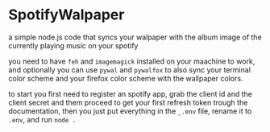 # SpotifyWalpaper
 a simple node.js code that syncs your walpaper with the album image of the currently playing music on your spotify

 you need to have `feh` and `imagemagick` installed on your maachine to work, and optionally you can use `pywal` and `pywalfox` to also sync your terminal color scheme and your firefox color scheme with the wallpaper colors.

  to start you first need to register an spotify app, grab the client id and the client secret and them proceed to get your first refresh token trough the documentation, then you just put everything in the `_.env` file, rename it to `.env`, and run `node .`
